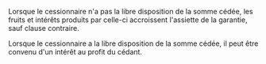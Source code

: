 Lorsque le cessionnaire n'a pas la libre disposition de la somme cédée, les fruits et intérêts produits par celle-ci accroissent l'assiette de la garantie, sauf clause contraire.

Lorsque le cessionnaire a la libre disposition de la somme cédée, il peut être convenu d'un intérêt au profit du cédant.
